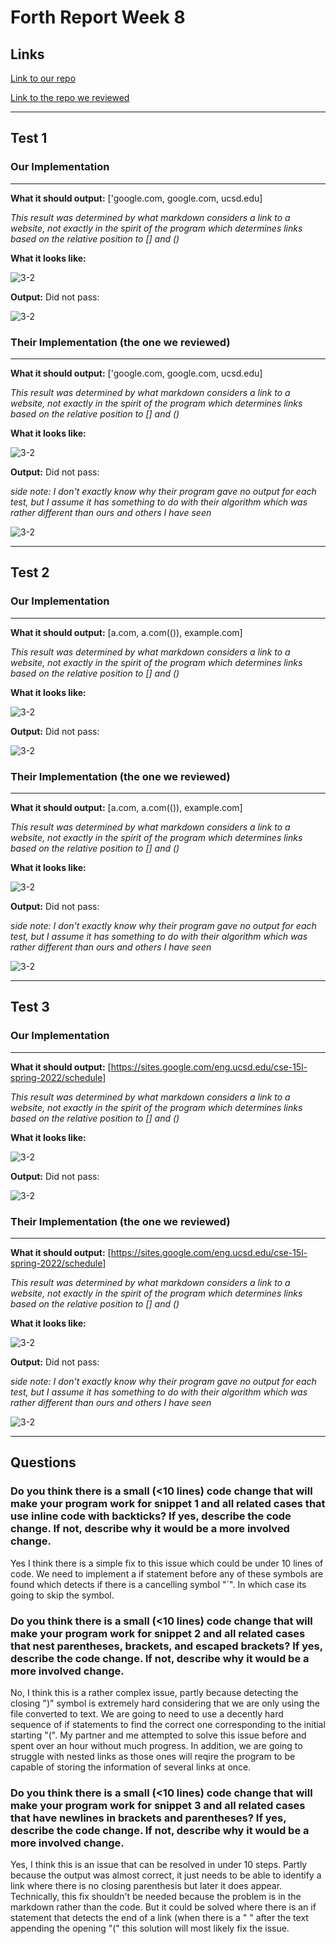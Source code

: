 # **Forth Report Week 8**

## Links
[Link to our repo](https://github.com/Atch19/markdown-parser)

[Link to the repo we reviewed](https://github.com/DanUCSD/markdown-parser)

***

## **Test 1**
### **Our Implementation**
***
**What it should output:**
 ['google.com, google.com, ucsd.edu]

 *This result was determined by what markdown considers a link to a website, not exactly in the spirit of the program which determines links based on the relative position to [] and ()*


**What it looks like:**


[t1]: t1.PNG
![3-2][t1]

**Output:**
Did not pass:

[r1]: r1.PNG
![3-2][r1]


### **Their Implementation (the one we reviewed)**
***
**What it should output:**
 ['google.com, google.com, ucsd.edu]

 *This result was determined by what markdown considers a link to a website, not exactly in the spirit of the program which determines links based on the relative position to [] and ()*

**What it looks like:**

[t1]: t1.PNG
![3-2][t1]

**Output:**
Did not pass:

*side note: I don't exactly know why their program gave no output for each test, but I assume it has something to do with their algorithm which was rather different than ours and others I have seen*

[r4]: r4.PNG
![3-2][r4]

***

## **Test 2**
### **Our Implementation**
***
**What it should output:**
 [a.com, a.com(()), example.com]

 *This result was determined by what markdown considers a link to a website, not exactly in the spirit of the program which determines links based on the relative position to [] and ()*


**What it looks like:**

[t2]: t2.PNG
![3-2][t2]

**Output:**
Did not pass:

[r2]: r2.PNG
![3-2][r2]

### **Their Implementation (the one we reviewed)**
***
**What it should output:**
 [a.com, a.com(()), example.com]

 *This result was determined by what markdown considers a link to a website, not exactly in the spirit of the program which determines links based on the relative position to [] and ()*

**What it looks like:**

[t2]: t2.PNG
![3-2][t2]

**Output:**
Did not pass:

*side note: I don't exactly know why their program gave no output for each test, but I assume it has something to do with their algorithm which was rather different than ours and others I have seen*

[r5]: r5.PNG
![3-2][r5]

***

## **Test 3**
### **Our Implementation**
***
**What it should output:**
 [https://sites.google.com/eng.ucsd.edu/cse-15l-spring-2022/schedule]

 *This result was determined by what markdown considers a link to a website, not exactly in the spirit of the program which determines links based on the relative position to [] and ()*

**What it looks like:**

[t3]: t3.PNG
![3-2][t3]


**Output:**
Did not pass:

[r3]: r3.PNG
![3-2][r3]


### **Their Implementation (the one we reviewed)**
***
**What it should output:**
 [https://sites.google.com/eng.ucsd.edu/cse-15l-spring-2022/schedule]

 *This result was determined by what markdown considers a link to a website, not exactly in the spirit of the program which determines links based on the relative position to [] and ()*

**What it looks like:**


[t3]: t3.PNG
![3-2][t3]


**Output:**
Did not pass:

*side note: I don't exactly know why their program gave no output for each test, but I assume it has something to do with their algorithm which was rather different than ours and others I have seen*

[r6]: r6.PNG
![3-2][r6]

***
## **Questions**
### **Do you think there is a small (<10 lines) code change that will make your program work for snippet 1 and all related cases that use inline code with backticks? If yes, describe the code change. If not, describe why it would be a more involved change.**

Yes I think there is a simple fix to this issue which could be under 10 lines of code. We need to implement a if statement before any of these symbols are found []() which detects if there is a cancelling symbol "`". In which case its going to skip the []() symbol. 


### **Do you think there is a small (<10 lines) code change that will make your program work for snippet 2 and all related cases that nest parentheses, brackets, and escaped brackets? If yes, describe the code change. If not, describe why it would be a more involved change.**

No, I think this is a rather complex issue, partly because detecting the closing ")" symbol is extremely hard considering that we are only using the file converted to text. We are going to need to use a decently hard sequence of if statements to find the correct one corresponding to the initial starting "(". My partner and me attempted to solve this issue before and spent over an hour without much progress. In addition, we are going to struggle with nested links as those ones will reqire the program to be capable of storing the information of several links at once. 

### **Do you think there is a small (<10 lines) code change that will make your program work for snippet 3 and all related cases that have newlines in brackets and parentheses? If yes, describe the code change. If not, describe why it would be a more involved change.**

Yes, I think this is an issue that can be resolved in under 10 steps. Partly because the output was almost correct, it just needs to be able to identify a link where there is no closing parenthesis but later it does appear. Technically, this fix shouldn't be needed because the problem is in the markdown rather than the code. But it could be solved where there is an if statement that detects the end of a link (when there is a " " after the text appending the opening "(" this solution will most likely fix the issue.